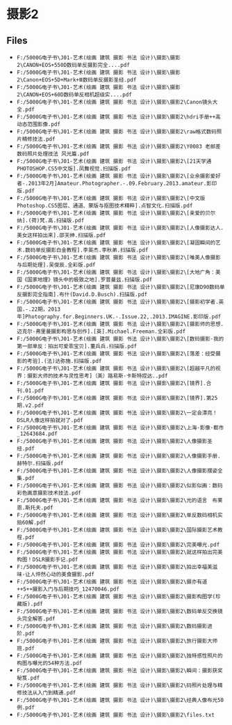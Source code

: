 # 摄影2

## Files

- `F:/5000G电子书\J01-艺术(绘画 建筑 摄影 书法 设计)\摄影\摄影2\CANON+EOS+550D数码单反摄影完全....pdf`
- `F:/5000G电子书\J01-艺术(绘画 建筑 摄影 书法 设计)\摄影\摄影2\Canon+EOS+5D+Mark+Ⅲ数码单反摄影圣经.pdf`
- `F:/5000G电子书\J01-艺术(绘画 建筑 摄影 书法 设计)\摄影\摄影2\CANON+EOS+60D数码单反相机超级实....pdf`
- `F:/5000G电子书\J01-艺术(绘画 建筑 摄影 书法 设计)\摄影\摄影2\Canon镜头大全.pdf`
- `F:/5000G电子书\J01-艺术(绘画 建筑 摄影 书法 设计)\摄影\摄影2\hdri手册++高动态范围影像.pdf`
- `F:/5000G电子书\J01-艺术(绘画 建筑 摄影 书法 设计)\摄影\摄影2\raw格式数码照片精修技法.pdf`
- `F:/5000G电子书\J01-艺术(绘画 建筑 摄影 书法 设计)\摄影\摄影2\Y0083 老邮差数码照片处理技法 风光篇.pdf`
- `F:/5000G电子书\J01-艺术(绘画 建筑 摄影 书法 设计)\摄影\摄影2\[21天学通PHOTOSHOP.CS5中文版].凤舞视觉.扫描版.pdf`
- `F:/5000G电子书\J01-艺术(绘画 建筑 摄影 书法 设计)\摄影\摄影2\[业余摄影爱好者-.2013年2月]Amateur.Photographer.-.09.February.2013.amateur.影印版.pdf`
- `F:/5000G电子书\J01-艺术(绘画 建筑 摄影 书法 设计)\摄影\摄影2\[中文版Photoshop.CS5图层、通道、蒙版与抠图技术精粹].点智文化.扫描版.pdf`
- `F:/5000G电子书\J01-艺术(绘画 建筑 摄影 书法 设计)\摄影\摄影2\[亲爱的贝尔纳].(荷)梵.高.扫描版.pdf`
- `F:/5000G电子书\J01-艺术(绘画 建筑 摄影 书法 设计)\摄影\摄影2\[人像摄影达人.美女这样拍出来].邵天绅.扫描版.pdf`
- `F:/5000G电子书\J01-艺术(绘画 建筑 摄影 书法 设计)\摄影\摄影2\[凝固瞬间的艺术.数码单反摄影白金教程].李英杰.李秋弟.扫描版.pdf`
- `F:/5000G电子书\J01-艺术(绘画 建筑 摄影 书法 设计)\摄影\摄影2\[唯美人像摄影与后期处理].吴俊辰.全彩版.pdf`
- `F:/5000G电子书\J01-艺术(绘画 建筑 摄影 书法 设计)\摄影\摄影2\[大地广角：美国《国家地理》镜头中的极致之地].罗普曼兹.扫描版.pdf`
- `F:/5000G电子书\J01-艺术(绘画 建筑 摄影 书法 设计)\摄影\摄影2\[尼康D90数码单反摄影完全指南].布什(David.D.Busch).扫描版.pdf`
- `F:/5000G电子书\J01-艺术(绘画 建筑 摄影 书法 设计)\摄影\摄影2\[摄影初学者.英国.-.22期，2013年]Photography.for.Beginners.UK.-.Issue.22,.2013.IMAGINE.影印版.pdf`
- `F:/5000G电子书\J01-艺术(绘画 建筑 摄影 书法 设计)\摄影\摄影2\[摄影师的思想.迈克尔·弗里曼摄影构思与创作].[英].Michael.Freeman.全彩版.pdf`
- `F:/5000G电子书\J01-艺术(绘画 建筑 摄影 书法 设计)\摄影\摄影2\[数码摄影·我的第一部单反：拍出可爱乖宝贝].董兵兵.扫描版.pdf`
- `F:/5000G电子书\J01-艺术(绘画 建筑 摄影 书法 设计)\摄影\摄影2\[落差：经受摄影的考验].(法)达弥施.扫描版.pdf`
- `F:/5000G电子书\J01-艺术(绘画 建筑 摄影 书法 设计)\摄影\摄影2\[超越平凡的视界：摄影大师的技术与灵性思考]（美）路易斯·卡斯特捏达..pdf`
- `F:/5000G电子书\J01-艺术(绘画 建筑 摄影 书法 设计)\摄影\摄影2\[镜界].合刊.01.pdf`
- `F:/5000G电子书\J01-艺术(绘画 建筑 摄影 书法 设计)\摄影\摄影2\[镜界].第25期.v2.pdf`
- `F:/5000G电子书\J01-艺术(绘画 建筑 摄影 书法 设计)\摄影\摄影2\一定会漂亮！DSLR人像这样拍就对了.pdf`
- `F:/5000G电子书\J01-艺术(绘画 建筑 摄影 书法 设计)\摄影\摄影2\上海·影像·都市_12643684.pdf`
- `F:/5000G电子书\J01-艺术(绘画 建筑 摄影 书法 设计)\摄影\摄影2\人像摄影圣经.pdf`
- `F:/5000G电子书\J01-艺术(绘画 建筑 摄影 书法 设计)\摄影\摄影2\人像摄影手册.赫特尔.扫描版.pdf`
- `F:/5000G电子书\J01-艺术(绘画 建筑 摄影 书法 设计)\摄影\摄影2\人像摄影摆姿全集.pdf`
- `F:/5000G电子书\J01-艺术(绘画 建筑 摄影 书法 设计)\摄影\摄影2\似影似画：数码彩色画意摄影技术技法.pdf`
- `F:/5000G电子书\J01-艺术(绘画 建筑 摄影 书法 设计)\摄影\摄影2\光的语言　布莱恩.斯托夫.pdf`
- `F:/5000G电子书\J01-艺术(绘画 建筑 摄影 书法 设计)\摄影\摄影2\单反数码相机实拍60解.pdf`
- `F:/5000G电子书\J01-艺术(绘画 建筑 摄影 书法 设计)\摄影\摄影2\国际摄影艺术教程.pdf`
- `F:/5000G电子书\J01-艺术(绘画 建筑 摄影 书法 设计)\摄影\摄影2\完美曝光.pdf`
- `F:/5000G电子书\J01-艺术(绘画 建筑 摄影 书法 设计)\摄影\摄影2\就这样拍出完美构图！DSLR摄影手记.pdf`
- `F:/5000G电子书\J01-艺术(绘画 建筑 摄影 书法 设计)\摄影\摄影2\拍出幸福美滋味-让人怦然心动的美食摄影.pdf`
- `F:/5000G电子书\J01-艺术(绘画 建筑 摄影 书法 设计)\摄影\摄影2\摄亦有道++5++摄影入门与后期技巧_12470046.pdf`
- `F:/5000G电子书\J01-艺术(绘画 建筑 摄影 书法 设计)\摄影\摄影2\摄影构图学(珍藏版).pdf`
- `F:/5000G电子书\J01-艺术(绘画 建筑 摄影 书法 设计)\摄影\摄影2\数码单反交换镜头完全解答.pdf`
- `F:/5000G电子书\J01-艺术(绘画 建筑 摄影 书法 设计)\摄影\摄影2\数码摄影进阶.pdf`
- `F:/5000G电子书\J01-艺术(绘画 建筑 摄影 书法 设计)\摄影\摄影2\旅行摄影大师班.pdf`
- `F:/5000G电子书\J01-艺术(绘画 建筑 摄影 书法 设计)\摄影\摄影2\独特感性照片的构图与曝光的54种方法.pdf`
- `F:/5000G电子书\J01-艺术(绘画 建筑 摄影 书法 设计)\摄影\摄影2\瞬间：摄影获奖秘笈.pdf`
- `F:/5000G电子书\J01-艺术(绘画 建筑 摄影 书法 设计)\摄影\摄影2\码照片处理与精修技法从入门到精通.pdf`
- `F:/5000G电子书\J01-艺术(绘画 建筑 摄影 书法 设计)\摄影\摄影2\经典人像布光50例.pdf`
- `F:/5000G电子书\J01-艺术(绘画 建筑 摄影 书法 设计)\摄影\摄影2\files.txt`

